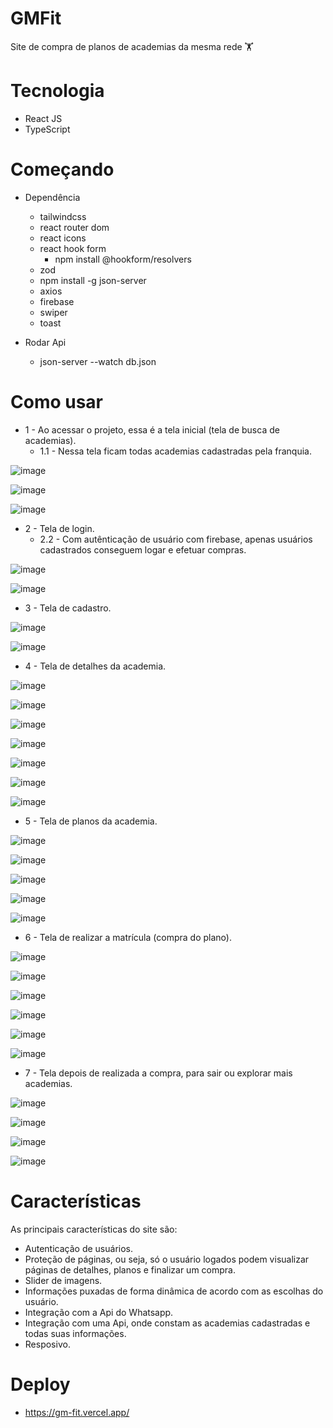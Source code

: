# GMFit

Site de compra de planos de academias da mesma rede 🏋️

# Tecnologia

- React JS
- TypeScript

# Começando
- Dependência
  - tailwindcss
  - react router dom
  - react icons
  - react hook form
    - npm install @hookform/resolvers
  - zod
  - npm install -g json-server
  - axios
  - firebase
  - swiper
  - toast

- Rodar Api
  - json-server --watch db.json
 
# Como usar

- 1 - Ao acessar o projeto, essa é a tela inicial (tela de busca de academias).
  - 1.1 - Nessa tela ficam todas academias cadastradas pela franquia.

![image](https://github.com/user-attachments/assets/86b7890d-86e2-4762-870e-e6a8a27fa33a)

![image](https://github.com/user-attachments/assets/720fc110-3d6d-43a8-b8bb-ddc8181f3f8c)

![image](https://github.com/user-attachments/assets/be77a8e1-3b35-4ddb-975d-05b0e40ad69f)


- 2 - Tela de login.
  - 2.2 - Com autênticação de usuário com firebase, apenas usuários cadastrados conseguem logar e efetuar compras.

![image](https://github.com/user-attachments/assets/e71c6310-a260-4765-821d-0222fb7ddf31)

![image](https://github.com/user-attachments/assets/4a8aa17f-b091-4048-9f8d-8e2189d1fbe4)


- 3 - Tela de cadastro.

![image](https://github.com/user-attachments/assets/3a2614f9-eb64-4d54-92e2-bda4f1bbd750)

![image](https://github.com/user-attachments/assets/c5536c29-d377-4801-adc3-1eda2daeac05)


- 4 - Tela de detalhes da academia.

![image](https://github.com/user-attachments/assets/9dc4db99-a44c-48c5-9591-3d2a6d973fce)

![image](https://github.com/user-attachments/assets/ac37762a-e734-46b1-9048-f0763770d6a2)

![image](https://github.com/user-attachments/assets/e285a7bd-4886-4f7f-b014-3c0b2afd2e9a)

![image](https://github.com/user-attachments/assets/b33a9cc7-6a4a-4bdb-853c-4a5768a4a6b3)

![image](https://github.com/user-attachments/assets/4ea2c80d-1400-4ecf-8c93-fce98fc048fd)

![image](https://github.com/user-attachments/assets/7d4ed1b4-8244-4e6e-8890-c31069fd64ae)

![image](https://github.com/user-attachments/assets/9195e4b5-333c-4137-ad32-60a1ee9e049a)

- 5 - Tela de planos da academia.

![image](https://github.com/user-attachments/assets/84930525-2195-4f19-885f-0e338a88faa0)

![image](https://github.com/user-attachments/assets/bc36d576-481d-4d5e-a82a-2cd15109acd4)

![image](https://github.com/user-attachments/assets/cdf06b94-f045-4fbc-ad6d-2b268727322b)

![image](https://github.com/user-attachments/assets/0984e68f-48e8-436e-9dde-967dcf480050)

![image](https://github.com/user-attachments/assets/45261034-c39e-47d5-9452-1b2561671026)

- 6 - Tela de realizar a matrícula (compra do plano).

![image](https://github.com/user-attachments/assets/2db03fe4-7fcc-41c0-999f-b8a5805833ff)

![image](https://github.com/user-attachments/assets/7e551d60-ec8b-4f33-9209-a3729bb2b042)

![image](https://github.com/user-attachments/assets/86f6144b-acd6-4962-bcf1-3afaf81d93f2)

![image](https://github.com/user-attachments/assets/51ea1930-d3cb-4f6f-a93d-b9eb94286d2c)

![image](https://github.com/user-attachments/assets/ea69c6b6-6eca-47a7-838b-a657f21e0fdc)

![image](https://github.com/user-attachments/assets/331e2561-9b2f-4c69-a86e-af36a5be8f89)

- 7 - Tela depois de realizada a compra, para sair ou explorar mais academias.

![image](https://github.com/user-attachments/assets/efa3fa94-54e7-41d1-a16e-ecbd19472dd6)

![image](https://github.com/user-attachments/assets/0390a9e5-c8ac-4e44-8ba5-7b2f58568858)

![image](https://github.com/user-attachments/assets/72ae673a-e11a-4767-8c14-b60de64a97f9)

![image](https://github.com/user-attachments/assets/05073418-7c32-4060-8aa1-34ed87260696)

# Características

As principais características do site são:
- Autenticação de usuários.
- Proteção de páginas, ou seja, só o usuário logados podem visualizar páginas de detalhes, planos e finalizar um compra.
- Slider de imagens.
- Informações puxadas de forma dinâmica de acordo com as escolhas do usuário.
- Integração com a Api do Whatsapp.
- Integração com uma Api, onde constam as academias cadastradas e todas suas informações.
- Resposivo.


# Deploy
- https://gm-fit.vercel.app/
